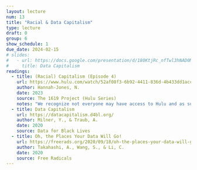 ```yaml
---
layout: lecture
num: 13
title: "Racial & Data Capitalism"
type: lecture
draft: 0
group: 6
show_schedule: 1
due_date: 2024-02-15
# slides:
#   - url: https://docs.google.com/presentation/d/180KtjRc_nfTwl3hNAD0MXcsLAPWR2yp4r5GvYNJ6i1Q/edit?usp=sharing
#     title: Data Capitalism
readings:
  - title: (Racial) Capitalism (Episode 4)
    url: https://www.hulu.com/watch/52af08f3-6b92-4411-836d-4b433dd1acc0?play=false&utm_source=shared_link
    author: Hannah-Jones, N.
    date: 2023
    source: The 1619 Project (Hulu Series)
    notes: "We recognize not everyone may have access to Hulu and as such have <a href='https://canvas.northwestern.edu/files/18080438'>uploaded a version to Canvas</a>. Also, this could be a great opportunity to come together (covid-safely, of course) with your learning pods and watch together in shared physical space!"
  - title: Data Capitalism
    url: https://datacapitalism.d4bl.org/
    author: Milner, Y., & Traub, A.
    date: 2020
    source: Data for Black Lives
  - title: Oh, the Places Your Data Will Go!
    url: https://freerads.org/2020/09/18/oh-the-places-your-data-will-go/
    author: Takahashi, A., Wang, S., & Li, C.
    date: 2020
    source: Free Radicals
---
```

